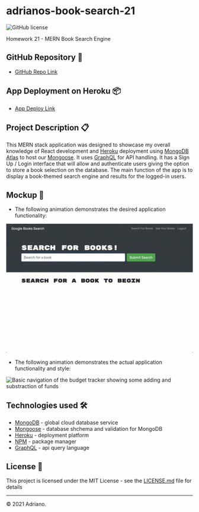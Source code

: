 # adrianos-book-search-21
![GitHub license](https://img.shields.io/badge/license-MIT-green.svg)

Homework 21 - MERN Book Search Engine

## GitHub Repository 🚀

- [GitHub Repo Link](https://github.com/AdrianoArmen/adrianos-book-search-21)

## App Deployment on Heroku 📦

- [App Deploy Link](https://still-crag-44399.herokuapp.com/)

## Project Description 📋
This MERN stack application was designed to showcase my overall knowledge of React development and [Heroku](https://dashboard.heroku.com/apps) deployment using  [MongoDB Atlas](https://www.mongodb.com/es/cloud/atlas/register) to host our [Mongoose](https://mongoosejs.com/). It uses [GraphQL](https://graphql.org/graphql-js/) for API handling. It has a Sign Up / Login interface that will allow and authenticate users giving the option to store a book selection on the database. The main function of the app is to display a book-themed search engine and results for the logged-in users.



## Mockup 🔧

- The following animation demonstrates the desired application functionality:

![Animation shows "star wars" typed into a search box and books about Star Wars appearing as results.](./Assets/21-mern-homework-demo-01.gif)

- The following animation demonstrates the actual application functionality and style:

![Basic navigation of the budget tracker showing some adding and substraction of funds](./Assets/appfunctionality.gif)

## Technologies used 🛠️
- [MongoDB](https://www.mongodb.com/es/cloud/atlas) - global cloud database service
- [Mongoose](https://mongoosejs.com/) - database shchema and validation for MongoDB
- [Heroku](https://dashboard.heroku.com/apps) - deployment platform
- [NPM](https://www.npmjs.com/) - package manager
- [GraphQL](https://graphql.org/graphql-js/) - api query language


## License 📄

This project is licensed under the MIT License - see the [LICENSE.md](LICENSE.md) file for details

---

© 2021 Adriano.

